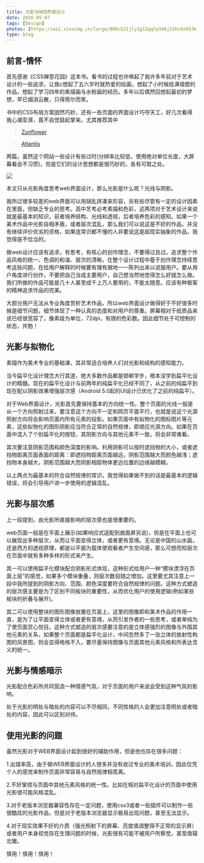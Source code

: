 ```yaml
---
title: 光影与WEB界面设计
date: 2016-05-07
tags: [Design]
photos: [https://ws1.sinaimg.cn/large/006cGJIjly1g12qqtp346j31hc0zkh3k.jpg]
type: blog
---
```


## 前言-情怀

首先感谢《CSS禅意花园》这本书。看书的过程也许唤起了我许多年前对于艺术设计的一些追求，让我c想起了五六岁时就热爱的绘画，想起了小时候挂满墙壁的作品，想起了学习四年的素描画与水粉画的经历。多年以后偶然回想起最初的梦想，早已烟消云散，只得莞尔而笑。

书中的CSS布局方案固然巧妙，还有一些页面的界面设计巧夺天工，好几次看得我心潮澎湃，竟不自觉鼓起掌来。尤其推荐其中

>[Zunflower](http://www.csszengarden.com/026/)

>[Atlantis](http://www.csszengarden.com/028/)

两篇。虽然这个网站一些设计有些过时(分辨率比较低，使用绝对单位长度，大屏幕看会不习惯)，但是它们的设计思想都是很巧妙的，各有可取之处。

![](https://ws1.sinaimg.cn/large/006cGJIjly1g12qr2rp6ij309x0ac0sw.jpg)

本文只从光影角度思考web界面设计，那么光影是什么呢？光线与阴影。

我所过很多较差的web界面可以用胡乱拼凑来形容，另有些尽管有一定的设计因素在里面，但缺乏专业的思考。高中艺考必考素描和色彩，这两项对于艺术设计来说就是最基本的知识，前者培养结构、光线和透视，后者培养色彩的感知。如果一个美术作品中光影自相矛盾，或者层次混乱，那么我们可以说这是不好的作品，并没有继续评价优劣的资格，如果连常识都不懂的人非要说这是超现实抽象的作品，我觉得是不恰当的。

做web设计应该有追求，有思考，有核心的创作理念，不要得过且过。追求整个作品风格的统一、色调的和谐、层次的清晰。在整个设计过程中基于创作理念持续思考这些问题，在给用户解释的时候要有理有据地一一陈列出来以说服用户。要从用户角度进行创作，不要把自己当成主要用户，自己想当然地觉得怎么好就怎么做。我们所做的作品可能是几十人甚至成千上万人要用的，不能太随意。应该有种极客的精神追求作品的完美。

大部分用户无法从专业角度赏析艺术作品，所以web界面设计做得好于不好很多时候是细节问题，细节体现了一种认真的态度和对用户的尊重。屏幕相对于纸质品来说已经很宽容了，像素级为单位，72dpi，有限的色彩数。因此细节处于可控制的状态，共勉！

## 光影与拟物化

素描作为美术专业的基础课，其非常适合培养人们对光影和结构的感知能力。

当今扁平化设计理念大行其道，绝大多数作品都是邯郸学步，根本没学到扁平化设计的精髓。现在的扁平化设计与前两年的纯扁平化已经不同了，从之前的纯扁平到现在配以阴影效果增强层次感（Android 5.0起的UI设计已优化了之前的纯扁平）。

对于Web界面设计，光影首先要保持基本的方向统一性。整个页面的光线一般是从一个方向照射过来，要注意这个方向不一定和网页平面平行，也就是说这个光源照射方向将会影响页面内所有元素的投影。如果页面中有拟物化的图标图片等元素，这些拟物化的图形阴影应当符合正常的自然规律，即顺应光源方向。如果在页面中混入了个别扁平化的按钮，其阴影方向与其他元素不一致，将会非常难看。

其次要注意阴影范围和颜色深度的影响。利用阴影可以按时遮挡物的大小，或者遮挡物距离页面表面的距离：即遮挡物距离页面越远，阴影范围越大而颜色越浅；遮挡物本身越大，阴影范围越大而阴影相距物体更远位置的边缘越模糊。

以上两点为最基本的符合自然规律的常识，我觉得如果做不到的话是最基本的逻辑错误，将会引导用户进一步使用的逻辑混乱。

## 光影与层次感

上一段提到，由光影所直接影响的层次感也是很重要的。

web页面一般是在平面上展示(如果响应式适配到曲面屏另说)，但是在平面上也可以展现出多种层次，从而让平面变得立体，或者更有意境。无论是中国的山水画，还是西方的透视原理，都是以平面为载体使观看者产生空间感，那么可想而知层次在页面中就有多种多样的形式来产生。

其一可以使用扁平化模块配合阴影形式体现，这种形式给用户一种“模块漂浮在页面上层”的感觉，如果多个模块重叠，则层次数目随之增加。这里要尤其注意上一段中我所提到的阴影方向、范围、颜色深度要符合自然规律的问题。这种方式塑造的层次感主要是为了区别不同板块的重要性，从而优化用户的使用逻辑(例如某些板块的折叠与展开)。

其二可以使用整块的图形图像放置在页面上，这里的图像即和美术作品的作用一直，是为了让平面变得立体或者更有意境，从而引发作者的一些思考，或者单纯为了使页面赏心悦目。这种方式塑造的层次感要注意的是立体感强烈的图像与外围其他元素的关系，如果整个页面都是扁平化设计，中间忽然多了一张立体的放射性构图的风景图，则会显得格格不入，要尽量保持图像与页面其他元素风格和所表达含义的统一。

## 光影与情感暗示

光影配合色彩所共同营造一种情感气氛，对于页面的用户来说会受到这种气氛的影响。

处于光影的明处与暗处的内容可以不尽相同，不同性格的人会更加注意明处或者暗处的内容，因此可以区别对待。

## 使用光影的问题

虽然光影对于WEB界面设计起到很好的辅助作用，但是他也存在很多问题：

1.出错率高，由于做WEB界面设计的人很多并没有收过专业的美术培训，因此仅凭个人的感觉来制作页面非常容易与自然规律相乖离。

2.不好掌控与页面中其他元素风格的统一性。比如在相对扁平化设计的页面中使用光影很可能风格混乱。

3.对于老版本浏览器兼容性存在一定问题，使用css3或者一些插件可以制作一些很酷炫的光影作品，但是对于老版本浏览器显示极易出现问题，甚至无法显示。

4.对于现实效果不好的介质（强光照射下的屏幕、亮度值调整得不正常的显示屏）或者用户本身视觉存在生理问题的时候，光影很有可能不被用户所察觉，甚至南辕北辙。

慎用！慎用！慎用！
